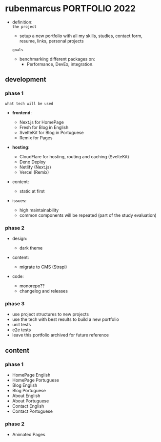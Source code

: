 # rubenmarcus PORTFOLIO 2022

- definition: <br/>
  `the project`<br/>

  - setup a new portfolio with all my skills, studies, contact form, resume, links, personal projects

  `goals`<br/>

  - benchmarking different packages on:<br/>
    - Performance, DevEx, integration.

## development

### phase 1

`what tech will be used`<br/>

- <b>frontend</b>:

  - Next.js for HomePage<br/>
  - Fresh for Blog in English<br/>
  - SvelteKit for Blog in Portuguese<br/>
  - Remix for Pages<br/>

- <b>hosting</b>:

  - CloudFlare for hosting, routing and caching (SvelteKit)<br/>
  - Deno Deploy<br/>
  - Netlify (Next.js)<br/>
  - Vercel (Remix)<br/>

- content: <br/>

  - static at first

- issues: <br/>
  - high maintainability
  - common components will be repeated (part of the study evaluation)

### phase 2

- design: <br/>
  - dark theme
- content: <br/>

  - migrate to CMS (Strapi)

- code: <br/>
  - monorepo??
  - changelog and releases

### phase 3

- use project structures to new projects
- use the tech with best results to build a new portfolio
- unit tests
- e2e tests
- leave this portfolio archived for future reference

## content

### phase 1

- HomePage English
- HomePage Portuguese
- Blog English
- Blog Portuguese
- About English
- About Portuguese
- Contact English
- Contact Portuguese

### phase 2

- Animated Pages
